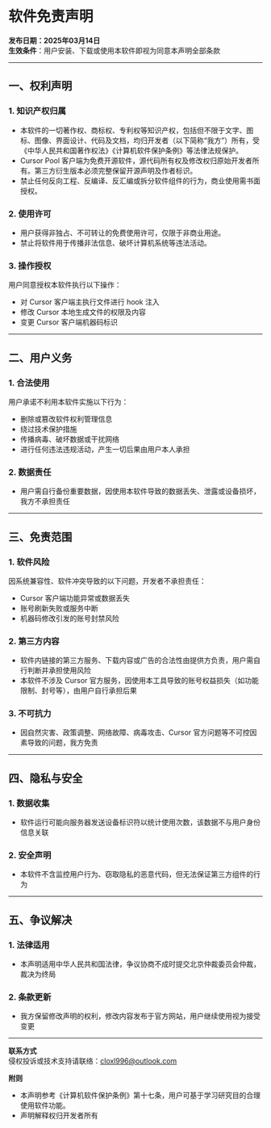 # 软件免责声明  
**发布日期：2025年03月14日**  
**生效条件**：用户安装、下载或使用本软件即视为同意本声明全部条款  

---

## 一、权利声明  
### 1. 知识产权归属  
- 本软件的一切著作权、商标权、专利权等知识产权，包括但不限于文字、图标、图像、界面设计、代码及文档，均归开发者（以下简称“我方”）所有，受《中华人民共和国著作权法》《计算机软件保护条例》等法律法规保护。  
- Cursor Pool 客户端为免费开源软件，源代码所有权及修改权归原始开发者所有。第三方衍生版本必须完整保留开源声明及作者标识。  
- 禁止任何反向工程、反编译、反汇编或拆分软件组件的行为，商业使用需书面授权。  

### 2. 使用许可  
- 用户获得非独占、不可转让的免费使用许可，仅限于非商业用途。  
- 禁止将软件用于传播非法信息、破坏计算机系统等违法活动。  

### 3. 操作授权  
用户同意授权本软件执行以下操作：  
- 对 Cursor 客户端主执行文件进行 hook 注入  
- 修改 Cursor 本地生成文件的权限及内容  
- 变更 Cursor 客户端机器码标识  

---

## 二、用户义务  
### 1. 合法使用  
用户承诺不利用本软件实施以下行为：  
- 删除或篡改软件权利管理信息  
- 绕过技术保护措施  
- 传播病毒、破坏数据或干扰网络  
- 进行任何违法违规活动，产生一切后果由用户本人承担  

### 2. 数据责任  
- 用户需自行备份重要数据，因使用本软件导致的数据丢失、泄露或设备损坏，我方不承担责任  

---

## 三、免责范围  
### 1. 软件风险  
因系统兼容性、软件冲突导致的以下问题，开发者不承担责任：  
- Cursor 客户端功能异常或数据丢失  
- 账号刷新失败或服务中断  
- 机器码修改引发的账号封禁风险  

### 2. 第三方内容  
- 软件内链接的第三方服务、下载内容或广告的合法性由提供方负责，用户需自行判断并承担使用风险  
- 本软件不涉及 Cursor 官方服务，因使用本工具导致的账号权益损失（如功能限制、封号等），由用户自行承担后果  

### 3. 不可抗力  
- 因自然灾害、政策调整、网络故障、病毒攻击、Cursor 官方问题等不可控因素导致的问题，我方免责  

---

## 四、隐私与安全  
### 1. 数据收集  
- 软件运行可能向服务器发送设备标识符以统计使用次数，该数据不与用户身份信息关联  

### 2. 安全声明  
- 本软件不含监控用户行为、窃取隐私的恶意代码，但无法保证第三方组件的行为  

---

## 五、争议解决  
### 1. 法律适用  
- 本声明适用中华人民共和国法律，争议协商不成时提交北京仲裁委员会仲裁，裁决为终局  

### 2. 条款更新  
- 我方保留修改声明的权利，修改内容发布于官方网站，用户继续使用视为接受变更  

---

**联系方式**  
侵权投诉或技术支持请联络：[cloxl996@outlook.com](mailto:cloxl996@outlook.com)

**附则**  
- 本声明参考《计算机软件保护条例》第十七条，用户可基于学习研究目的合理使用软件功能。  
- 声明解释权归开发者所有  